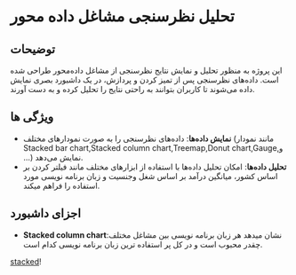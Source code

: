# تحلیل نظرسنجی مشاغل داده محور
## توضیحات
این پروژه به منظور تحلیل و نمایش نتایج نظرسنجی از مشاغل داده‌محور طراحی شده است. داده‌های نظرسنجی پس از تمیز کردن و پردازش، در یک داشبورد بصری نمایش داده می‌شوند تا کاربران بتوانند به راحتی نتایج را تحلیل کرده و به دست آورند.

## ویژگی ها

- **نمایش داده‌ها**: داده‌های نظرسنجی را به صورت نمودارهای مختلف (مانند نمودار Stacked bar chart,Stacked column chart,Treemap,Donut chart,Gauge,و ...) نمایش می‌دهد.
- **تحلیل داده‌ها**: امکان تحلیل داده‌ها با استفاده از ابزارهای مختلف مانند فیلتر کردن بر اساس کشور، میانگین درآمد بر اساس شغل وجنسیت و زبان برنامه نویسی مورد استفاده را فراهم میکند.
## اجزای داشبورد

- **Stacked column chart**:نشان میدهد هر زبان برنامه نویسی بین مشاغل مختلف چقدر محبوب است و در کل پر استفاده ترین زبان برنامه نویسی کدام است.

[stacked](https://postimg.cc/4mZPjwtw)!
